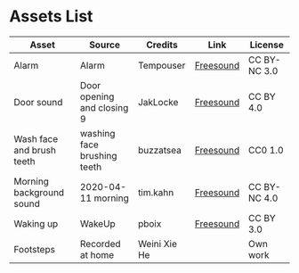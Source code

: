 # Assets List

| Asset  | Source | Credits | Link | License |
| ------------- | ------------- | ------------- | ------------- | ------------- |
| Alarm  |  Alarm | Tempouser | [Freesound](https://freesound.org/people/Tempouser/sounds/162851/)| CC BY-NC 3.0 |
| Door sound  | Door opening and closing 9 | JakLocke |[Freesound](https://freesound.org/people/JakLocke/sounds/261108/) | CC BY 4.0 |
| Wash face and brush teeth  | washing face brushing teeth | buzzatsea | [Freesound](https://freesound.org/people/buzzatsea/sounds/421332/) | CC0 1.0 |
| Morning background sound  | 2020-04-11 morning | tim.kahn | [Freesound](https://freesound.org/people/tim.kahn/sounds/522063/) | CC BY-NC 4.0 |
| Waking up | WakeUp | pboix | [Freesound](https://freesound.org/people/pboix/sounds/155308/) | CC BY 3.0 |
| Footsteps  | Recorded at home | Weini Xie He | | Own work |
